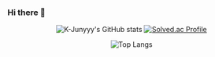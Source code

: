 ### Hi there 👋

<div align="center">

  
![K-Junyyy's GitHub stats](https://github-readme-stats.vercel.app/api?username=UDONGSALI&show_icons=true&theme=radical) [![Solved.ac Profile](http://mazassumnida.wtf/api/generate_badge?boj=udongsali77)](https://solved.ac/udongsali77)

![Top Langs](https://github-readme-stats.vercel.app/api/top-langs/?username=UDONGSALI&theme=gruvbox)



</div>
<!--
**UDONGSALI/UDONGSALI** is a ✨ _special_ ✨ repository because its `README.md` (this file) appears on your GitHub profile.

Here are some ideas to get you started:

- 🔭 I’m currently working on ...
- 🌱 I’m currently learning ...
- 👯 I’m looking to collaborate on ...
- 🤔 I’m looking for help with ...
- 💬 Ask me about ...
- 📫 How to reach me: ...
- 😄 Pronouns: ...
- ⚡ Fun fact: ...
-->
